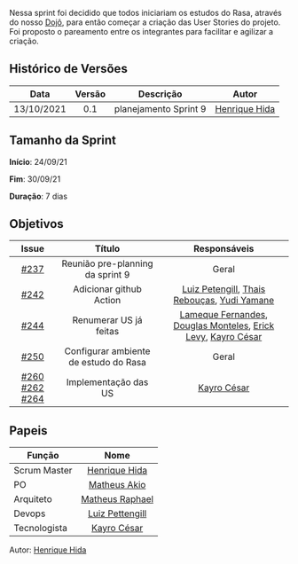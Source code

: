 ﻿---
layout: page_slowbros
tag: slowbros
---

Nessa sprint foi decidido que todos iniciariam os estudos do Rasa, através do nosso [Dojô](https://www.youtube.com/watch?v=O4x1XRHezBY&t=806s), para então começar a criação das User Stories do projeto. Foi proposto o pareamento entre os integrantes para facilitar e agilizar a criação.


## Histórico de Versões

| Data       | Versão | Descrição                      | Autor             |
| :--------: | :----: | :----------:                   | :---------------: |
| 13/10/2021 |    0.1   | planejamento Sprint 9| [Henrique Hida](https://github.com/HenriqueHida)|

## Tamanho da Sprint

**Início**: 24/09/21

**Fim**: 30/09/21

**Duração**: 7 dias

## Objetivos

| Issue |            Título            |        Responsáveis         | 
|:-------:|:----------------------------:|:-----------------------------:|
| [#237](https://github.com/fga-eps-mds/2021-1-Bot/issues/237) | Reunião pre-planning da sprint 9 |  Geral
| [#242](https://github.com/fga-eps-mds/2021-1-Bot/issues/242) | Adicionar github Action| [Luiz Petengill](https://github.com/LuizPettengill), [Thais Rebouças](https://github.com/Thais-ra), [Yudi Yamane](https://github.com/yudi-azvd)
| [#244](https://github.com/fga-eps-mds/2021-1-Bot/issues/244)  | Renumerar US já feitas| [Lameque Fernandes](https://github.com/LamequeFernandes), [Douglas Monteles](https://github.com/DouglasMonteles), [Erick Levy](https://github.com/Ericklevy), [Kayro César](https://github.com/kayrocesar)
| [#250](https://github.com/fga-eps-mds/2021-1-Bot/issues/229) |  Configurar ambiente de estudo do Rasa|  Geral
[#260](https://github.com/fga-eps-mds/2021-1-Bot/issues/260) [#262](https://github.com/fga-eps-mds/2021-1-Bot/issues/262) [#264](https://github.com/fga-eps-mds/2021-1-Bot/issues/264) |  Implementação das US| [Kayro César](https://github.com/kayrocesar)

## Papeis

|      Função      |            Nome            |
|------------------|:--------------------------:|
| Scrum Master | [Henrique Hida](https://github.com/HenriqueHida) |
| PO | [Matheus Akio](https://github.com/matheusakio) |
| Arquiteto | [Matheus Raphael](https://github.com/matheusrazor) |
| Devops | [Luiz Pettengill](https://github.com/LuizPettengill) |
| Tecnologista | [Kayro César](https://github.com/kayrocesar)

Autor: [Henrique Hida](https://github.com/HenriqueHida)
